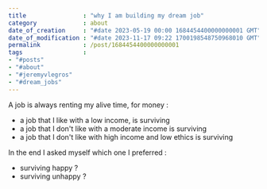 ```yaml
---
title                : "why I am building my dream job"
category             : about
date_of_creation     : "#date 2023-05-19 00:00 1684454400000000001 GMT"
date_of_modification : "#date 2023-11-17 09:22 1700198548750968010 GMT"
permalink            : /post/1684454400000000001
tags                 : 
- "#posts"
- "#about"
- "#jeremyvlegros"
- "#dream_jobs"
---
```


A job is always renting my alive time, for money : 

- a job that I like with a low income, is surviving
- a job that I don't like with a moderate income is surviving
- a job that I don't like with high income and low ethics is surviving

In the end I asked myself which one I preferred :
- surviving happy ?
- surviving unhappy ? 
